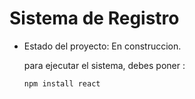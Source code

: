 <h1>Sistema de Registro</h1>

- Estado del proyecto: En construccion.

  para ejecutar el sistema, debes poner :

  ```npm install react```

